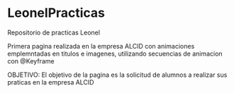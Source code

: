 # LeonelPracticas
Repositorio de practicas Leonel

Primera pagina realizada en la empresa ALCID con animaciones emplemntadas en titulos e imagenes, 
utilizando secuencias de animacion con @Keyframe

OBJETIVO:
El objetivo de la pagina es la solicitud de alumnos a realizar sus praticas en la empresa ALCID
